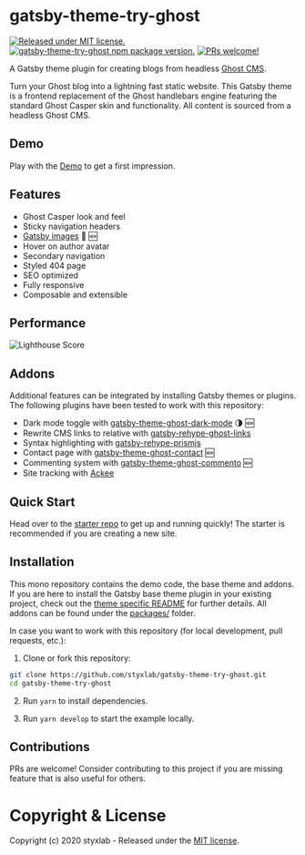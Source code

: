 # gatsby-theme-try-ghost 
[![Released under MIT license.](https://badgen.net/github/license/micromatch/micromatch)](https://github.com/styxlab/gatsby-theme-try-ghost/blob/master/LICENSE)
[![gatsby-theme-try-ghost npm package version.](https://badgen.net/npm/v/gatsby-theme-try-ghost)](https://www.npmjs.org/package/gatsby-theme-try-ghost)
[![PRs welcome!](https://img.shields.io/badge/PRs-welcome-brightgreen.svg)]()

A Gatsby theme plugin for creating blogs from headless [Ghost CMS](https://ghost.org/changelog/jamstack/).

Turn your Ghost blog into a lightning fast static website. This Gatsby theme is a frontend replacement of the Ghost handlebars engine featuring the standard Ghost Casper skin and functionality. All content is sourced from a headless Ghost CMS.

## Demo

Play with the [Demo](https://styxlab.github.io) to get a first impression.


## Features

- Ghost Casper look and feel
- Sticky navigation headers
- [Gatsby images](https://using-gatsby-image.gatsbyjs.org/) :rocket: :new:
- Hover on author avatar
- Secondary navigation
- Styled 404 page
- SEO optimized
- Fully responsive
- Composable and extensible

## Performance

![Lighthouse Score](https://cms.gotsby.org/content/images/gotsby-lighthouse.png)

## Addons

Additional features can be integrated by installing Gatsby themes or plugins. The following plugins have been tested to work with this repository:

 - Dark mode toggle with [gatsby-theme-ghost-dark-mode](https://github.com/styxlab/gatsby-theme-try-ghost/tree/master/packages/gatsby-theme-ghost-dark-mode) :last_quarter_moon: :new:
 - Rewrite CMS links to relative with [gatsby-rehype-ghost-links](https://github.com/styxlab/gatsby-theme-try-ghost/tree/master/packages/gatsby-rehype-ghost-links)
 - Syntax highlighting with [gatsby-rehype-prismjs](https://github.com/styxlab/gatsby-theme-try-ghost/tree/master/packages/gatsby-rehype-prismjs)
 - Contact page with [gatsby-theme-ghost-contact](https://github.com/styxlab/gatsby-theme-try-ghost/tree/master/packages/gatsby-theme-ghost-contact) :new:
 - Commenting system with [gatsby-theme-ghost-commento](https://github.com/styxlab/gatsby-theme-try-ghost/tree/master/packages/gatsby-theme-ghost-commento) :new:
 - Site tracking with [Ackee](https://github.com/burnsy/gatsby-plugin-ackee-tracker)

 
## Quick Start

Head over to the [starter repo](https://github.com/styxlab/gatsby-starter-try-ghost) to get up and running quickly! The starter is recommended if you are creating a new site.


## Installation

This mono repository contains the demo code, the base theme and addons. If you are here to install the Gatsby base theme plugin in your existing project, check out the [theme specific README](https://github.com/styxlab/gatsby-theme-try-ghost/tree/master/packages/gatsby-theme-try-ghost/README.md) for further details. All addons can be found under the [packages/](https://github.com/styxlab/gatsby-theme-try-ghost/tree/master/packages/) folder.

In case you want to work with this repository (for local development, pull requests, etc.):

1. Clone or fork this repository:
```bash
git clone https://github.com/styxlab/gatsby-theme-try-ghost.git
cd gatsby-theme-try-ghost
```

2. Run `yarn` to install dependencies.

3. Run `yarn develop` to start the example locally.


## Contributions

PRs are welcome! Consider contributing to this project if you are missing feature that is also useful for others.

# Copyright & License

Copyright (c) 2020 styxlab - Released under the [MIT license](LICENSE).
